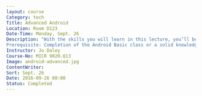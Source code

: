 ```yaml
---
layout: course
Category: tech
Title: Advanced Android
Location: Room D123
Date-Time: Monday, Sept. 26
Description: "With the skills you will learn in this lecture, you’ll be a master at using your Android smartphone or tablet. Learn how to print from your device, turn your device into a Wi-Fi hotspot, block calls, and use the group play app to interactively play games with others near you. Other topics include: NFC tags, screen mirroring, tethering your device, and adding memory. Bring your phone or tablet to class along with your passwords and logins.
Prerequisite: Completion of the Android Basic class or a solid knowledge of the basic features of the phone."
Instructor: Jo Daley
Course-No: MICR 9020.Q13
Image: android-advanced.jpg
ContentWriter:
Sort: Sept. 26
Date: 2016-09-26 00:00
Status: Completed
---
```

